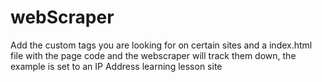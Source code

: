 # webScraper
Add the custom tags you are looking for on certain sites and a index.html file with the page code and the webscraper will track them down, the example is set to an IP Address learning lesson site
